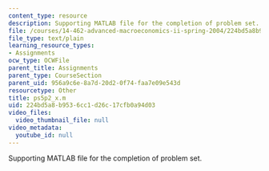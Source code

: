 ```yaml
---
content_type: resource
description: Supporting MATLAB file for the completion of problem set.
file: /courses/14-462-advanced-macroeconomics-ii-spring-2004/224bd5a8b9536cc1d26c17cfb0a94d03_ps5p2_x.m
file_type: text/plain
learning_resource_types:
- Assignments
ocw_type: OCWFile
parent_title: Assignments
parent_type: CourseSection
parent_uid: 956a9c6e-8a7d-20d2-0f74-faa7e09e543d
resourcetype: Other
title: ps5p2_x.m
uid: 224bd5a8-b953-6cc1-d26c-17cfb0a94d03
video_files:
  video_thumbnail_file: null
video_metadata:
  youtube_id: null
---
```

Supporting MATLAB file for the completion of problem set.

